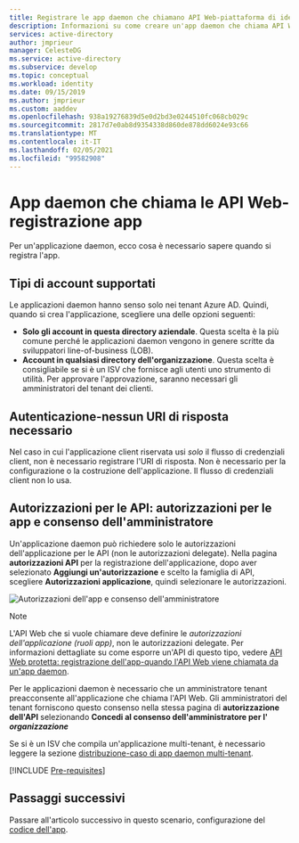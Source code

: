 ```yaml
---
title: Registrare le app daemon che chiamano API Web-piattaforma di identità Microsoft | Azure
description: Informazioni su come creare un'app daemon che chiama API Web-registrazione di app
services: active-directory
author: jmprieur
manager: CelesteDG
ms.service: active-directory
ms.subservice: develop
ms.topic: conceptual
ms.workload: identity
ms.date: 09/15/2019
ms.author: jmprieur
ms.custom: aaddev
ms.openlocfilehash: 938a19276839d5e0d2bd3e0244510fc068cb029c
ms.sourcegitcommit: 2817d7e0ab8d9354338d860de878dd6024e93c66
ms.translationtype: MT
ms.contentlocale: it-IT
ms.lasthandoff: 02/05/2021
ms.locfileid: "99582908"
---
```

# <a name="daemon-app-that-calls-web-apis---app-registration"></a>App daemon che chiama le API Web-registrazione app

Per un'applicazione daemon, ecco cosa è necessario sapere quando si registra l'app.

## <a name="supported-account-types"></a>Tipi di account supportati

Le applicazioni daemon hanno senso solo nei tenant Azure AD. Quindi, quando si crea l'applicazione, scegliere una delle opzioni seguenti:

- **Solo gli account in questa directory aziendale**. Questa scelta è la più comune perché le applicazioni daemon vengono in genere scritte da sviluppatori line-of-business (LOB).
- **Account in qualsiasi directory dell'organizzazione**. Questa scelta è consigliabile se si è un ISV che fornisce agli utenti uno strumento di utilità. Per approvare l'approvazione, saranno necessari gli amministratori del tenant dei clienti.

## <a name="authentication---no-reply-uri-needed"></a>Autenticazione-nessun URI di risposta necessario

Nel caso in cui l'applicazione client riservata usi *solo* il flusso di credenziali client, non è necessario registrare l'URI di risposta. Non è necessario per la configurazione o la costruzione dell'applicazione. Il flusso di credenziali client non lo usa.

## <a name="api-permissions---app-permissions-and-admin-consent"></a>Autorizzazioni per le API: autorizzazioni per le app e consenso dell'amministratore

Un'applicazione daemon può richiedere solo le autorizzazioni dell'applicazione per le API (non le autorizzazioni delegate). Nella pagina **autorizzazioni API** per la registrazione dell'applicazione, dopo aver selezionato **Aggiungi un'autorizzazione** e scelto la famiglia di API, scegliere **Autorizzazioni applicazione**, quindi selezionare le autorizzazioni.

![Autorizzazioni dell'app e consenso dell'amministratore](media/scenario-daemon-app/app-permissions-and-admin-consent.png)

> [!NOTE]
> L'API Web che si vuole chiamare deve definire le *autorizzazioni dell'applicazione (ruoli app)*, non le autorizzazioni delegate. Per informazioni dettagliate su come esporre un'API di questo tipo, vedere [API Web protetta: registrazione dell'app-quando l'API Web viene chiamata da un'app daemon](scenario-protected-web-api-app-registration.md#if-your-web-api-is-called-by-a-daemon-app).

Per le applicazioni daemon è necessario che un amministratore tenant preacconsente all'applicazione che chiama l'API Web. Gli amministratori del tenant forniscono questo consenso nella stessa pagina di **autorizzazione dell'API** selezionando **Concedi al consenso dell'amministratore per l' *organizzazione***

Se si è un ISV che compila un'applicazione multi-tenant, è necessario leggere la sezione [distribuzione-caso di app daemon multi-tenant](scenario-daemon-production.md#deployment---multitenant-daemon-apps).

[!INCLUDE [Pre-requisites](../../../includes/active-directory-develop-scenarios-registration-client-secrets.md)]

## <a name="next-steps"></a>Passaggi successivi

Passare all'articolo successivo in questo scenario, configurazione del [codice dell'app](./scenario-daemon-app-configuration.md).
